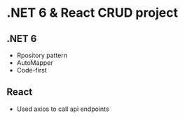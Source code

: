 # .NET 6 & React CRUD project
## .NET 6
- Rpository pattern
- AutoMapper
- Code-first

## React
- Used axios to call api endpoints